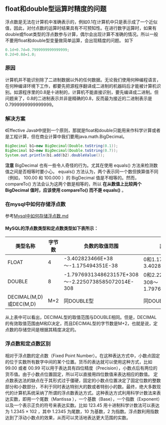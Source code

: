 ## float和double型运算时精度的问题
 
浮点数是无法在计算机中准确表示的，例如0.1在计算机中只是表示成了一个近似值，因此，对付点数的运算时结果具有不可预知性。在进行数字运算时，如果有double或float类型的浮点数参与计算，偶尔会出现计算不准确的情况。所以一般不要用float和double型变量做简单运算，会出现精度的问题。
如下
```java
0.1d+0.7d=0.7999999999999999;
0.2d+0.8d=1.0;
```

### 原因
计算机并不能识别除了二进制数据以外的任何数据。无论我们使用何种编程语言，在何种编译环境下工作，都要先把源程序翻译成二进制的机器码后才能被计算机识别。如源程序里的0.8是十进制的，计算机不能直接识别，要先编译成二进制。但问题来了，0.8的二进制表示并非是精确的0.8，反而最为接近的二进制表示是0.7999999999999999。

### 解决方案
《Effective Java》中提到一个原则，那就是float和double只能用来作科学计算或者是工程计算，但在商业计算中我们要用java.math.BigDecimal。

```java
BigDecimal b1=new BigDecimal(Double.toString(0.1));  
BigDecimal b2=new BigDecimal(Double.toString(0.7));  
System.out.println(b1.add(b2).doubleValue());  
```

**注意**
BigDecimal 也有一些令人奇怪的行为。尤其在使用 equals() 方法来检测数值之间是否相等时要小心。 equals() 方法认为，两个表示同一个数但换算值不同（例如， 100.00 和 100.000 ）的 BigDecimal 值是不相等的。然而， compareTo() 方法会认为这两个数是相等的，所以 **在从数值上比较两个 BigDecimal 值时，应该使用 compareTo() 而不是 equals()** 。

### 在mysql中如何存储浮点数

参考[Mysql中如何存储浮点数.md](com/jimi/java/_interview/mysql/Mysql中如何存储浮点数.md)

#### MySQL的浮点数类型和定点数类型如下表所示：

|类型名称|字节数|负数的取值范围|非负数的取值范围|
|---|---|---|---|
|FLOAT	|4	|-3.402823466E+38～-1.175494351E-38	|0和1.175494351E-38～3.402823466E+38|
|DOUBLE	|8	|-1.7976931348623157E+308～-2.2250738585072014E-308	|0和2.2250738585072014E-308～1.7976931348623157E+308|
|DECIMAL(M,D)或DEC(M,D)	|M+2	|同DOUBLE型	|同DOUBLE型|
从上表中可以看出，DECIMAL型的取值范围与DOUBLE相同。但是，DECIMAL的有效取值范围由M和D决定，而且DECIMAL型的字节数是M+2，也就是说，定点数的存储空间是根据其精度决定的。

### 浮点数和定点数区别
相对于浮点数的定点数（Fixed Point Number）。在这种表达方式中，小数点固定的位于实数所有数字中间的某个位置。货币的表达就可以使用这种方式，比如 99.00 或者 00.99 可以用于表达具有四位精度（Precision），小数点后有两位的货币值。由于小数点位置固定，所以可以直接用四位数值来表达相应的数值。
定点数表达法的缺点在于其形式过于僵硬，固定的小数点位置决定了固定位数的整数部分和小数部分，不利于同时表达特别大的数或者特别小的数。最终，绝大多数现代的计算机系统采纳了所谓的浮点数表达方式。这种表达方式利用科学计数法来表达实数，即用一个尾数（Mantissa ），一个基数（Base），一个指数（Exponent）以及一个表示正负的符号来表达实数。比如 123.45 用十进制科学计数法可以表达为 1.2345 × 102 ，其中 1.2345 为尾数，10 为基数，2 为指数。浮点数利用指数达到了浮动小数点的效果，从而可以灵活地表达更大范围的实数。
